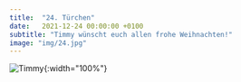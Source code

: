 ```yaml
---
title:  "24. Türchen"
date:   2021-12-24 00:00:00 +0100
subtitle: "Timmy wünscht euch allen frohe Weihnachten!"
image: "img/24.jpg"
---
```


![Timmy](../img/24.jpg){:width="100%"}